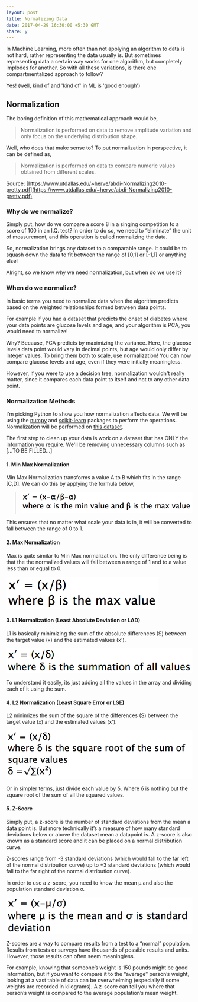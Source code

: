 ```yaml
---
layout: post
title: Normalizing Data
date: 2017-04-29 16:30:00 +5:30 GMT
share: y
---
```


In Machine Learning, more often than not applying an algorithm to data is not
hard, rather representing the data usually is. But sometimes representing data a
certain way works for one algorithm, but completely implodes for another. So with
all these variations, is there one compartmentalized approach to follow?

Yes! (well, kind of and 'kind of' in ML is 'good enough')

## Normalization
The boring definition of this mathematical approach would be,

> Normalization is performed on data to remove amplitude variation and only
focus on the underlying distribution shape.

Well, who does that make sense to? To put normalization in perspective, it can be
defined as,

> Normalization is performed on data to compare numeric values obtained from
different scales.

Source: [https://www.utdallas.edu/~herve/abdi-Normalizing2010-pretty.pdf](https://www.utdallas.edu/~herve/abdi-Normalizing2010-pretty.pdf)

### Why do we normalize?

Simply put, how do we compare a score 8 in a singing competition to a score of 100
in an I.Q. test? In order to do so, we need to “eliminate” the unit of measurement,
and this operation is called normalizing the data.

So, normalization brings any dataset to a comparable range. It could be to squash
down the data to fit between the range of [0,1] or [-1,1] or anything else!

Alright, so we know why we need normalization, but when do we use it?

### When do we normalize?

In basic terms you need to normalize data when the algorithm predicts based on the
weighted relationships formed between data points.

For example if you had a dataset that predicts the onset of diabetes where your
data points are glucose levels and age, and your algorithm is PCA, you would need
to normalize!

Why? Because, PCA predicts by maximizing the variance. Here, the glucose levels
data point would vary in decimal points, but age would only differ by integer
values. To bring them both to scale, use normalization! You can now compare
glucose levels and age, even if they were initially meaningless.

However, if you were to use a decision tree, normalization wouldn't really matter,
since it compares each data point to itself and not to any other data point.

### Normalization Methods

I'm picking Python to show you how normalization affects data. We will be using
the [numpy](http://www.numpy.org) and [scikit-learn](http://scikit-learn.org)
packages to perform the operations. Normalization will be performed on [this
dataset](https://github.com/skcript/normalization/blob/master/dataset.csv).

The first step to clean up your data is work on a dataset that has ONLY the
information you require. We'll be removing unnecessary columns such as
[...TO BE FILLED...]

#### 1. Min Max Normalization
Min Max Normalization transforms a value A to B which fits in the range [C,D]. We
can do this by applying the formula below,

> <img src="/public/posts/2017-04-29/min_max.png" class="img" alt="Min Max Formula" />

This ensures that no matter what scale your data is in, it will be converted
to fall between the range of 0 to 1.

#### 2. Max Normalization
Max is quite similar to Min Max normalization. The only difference being is that
the the normalized values will fall between a range of 1 and to a value less than
or equal to 0.

<img src="/public/posts/2017-04-29/max.png" class="img" alt="Max Formula" />

#### 3. L1 Normalization (Least Absolute Deviation or LAD)
L1 is basically minimizing the sum of the absolute differences (S) between the
target value (x) and the estimated values (x').

<img src="/public/posts/2017-04-29/l1.png" class="img" alt="L1 Formula" />

To understand it easily, its just adding all the values in the array and dividing
each of it using the sum.

#### 4. L2 Normalization (Least Square Error or LSE)
L2 minimizes the sum of the square of the differences (S) between the target
value (x) and the estimated values (x').

<img src="/public/posts/2017-04-29/l2.png" class="img" alt="L2 Formula" />

Or in simpler terms, just divide each value by δ. Where δ is nothing but the
square root of the sum of all the squared values.

#### 5. Z-Score
Simply put, a z-score is the number of standard deviations from the mean a data
point is. But more technically it’s a measure of how many standard deviations
below or above the dataset mean a datapoint is. A z-score is also known as a
standard score and it can be placed on a normal distribution curve.

Z-scores range from -3 standard deviations (which would fall to the far left of
the normal distribution curve) up to +3 standard deviations (which would fall to
the far right of the normal distribution curve).

In order to use a z-score, you need to know the mean μ and also the population
standard deviation σ.

<img src="/public/posts/2017-04-29/z_score.png" class="img" alt="Z-Score Formula" />

Z-scores are a way to compare results from a test to a “normal” population.
Results from tests or surveys have thousands of possible results and units.
However, those results can often seem meaningless.

For example, knowing that someone’s weight is 150 pounds might be good information,
but if you want to compare it to the “average” person’s weight, looking at a vast
table of data can be overwhelming (especially if some weights are recorded in
kilograms). A z-score can tell you where that person’s weight is compared to the
average population’s mean weight.
